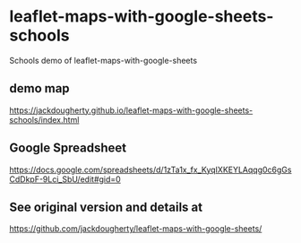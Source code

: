 # leaflet-maps-with-google-sheets-schools
Schools demo of leaflet-maps-with-google-sheets

## demo map
https://jackdougherty.github.io/leaflet-maps-with-google-sheets-schools/index.html

## Google Spreadsheet
https://docs.google.com/spreadsheets/d/1zTa1x_fx_KyqIXKEYLAqqg0c6gGsCdDkpF-9Lci_SbU/edit#gid=0

## See original version and details at

https://github.com/jackdougherty/leaflet-maps-with-google-sheets/

